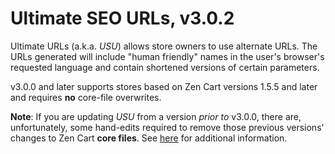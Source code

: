 # Ultimate SEO URLs, v3.0.2

Ultimate URLs (a.k.a. _USU_) allows store owners to use alternate URLs. The URLs generated will include &quot;human friendly&quot; names in the user's browser's requested language and contain shortened versions of certain parameters.

v3.0.0 and later supports stores based on Zen Cart versions 1.5.5 and later and requires **no** core-file overwrites.

**Note**: If you are updating _USU_ from a version _prior to_ v3.0.0, there are, unfortunately, some hand-edits required to remove those previous versions' changes to Zen Cart **core files**.  See [here](./pages/upgrade_from_v2.md) for additional information.
